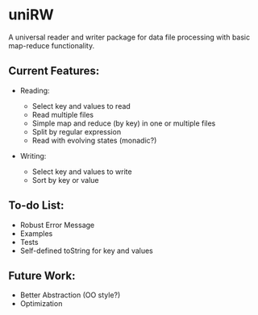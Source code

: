 # uniRW
A universal reader and writer package for data file processing with basic map-reduce functionality.

## Current Features:
- Reading:
    - Select key and values to read
    - Read multiple files
    - Simple map and reduce (by key) in one or multiple files
    - Split by regular expression
    - Read with evolving states (monadic?)
    
- Writing:
    - Select key and values to write
    - Sort by key or value
    
## To-do List:
- Robust Error Message
- Examples
- Tests
- Self-defined toString for key and values

## Future Work:
- Better Abstraction (OO style?)
- Optimization